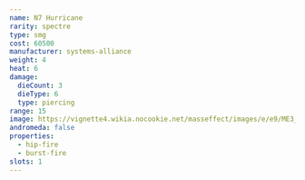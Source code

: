 ```yaml
---
name: N7 Hurricane
rarity: spectre
type: smg
cost: 60500
manufacturer: systems-alliance
weight: 4
heat: 6
damage:
  dieCount: 3
  dieType: 6
  type: piercing
range: 15
image: https://vignette4.wikia.nocookie.net/masseffect/images/e/e9/ME3_N7_Hurricane_Smg.png/revision/latest?cb=20120317184439
andromeda: false
properties:
  - hip-fire
  - burst-fire
slots: 1
---
```

